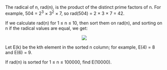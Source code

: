 The radical of n, rad(n), is the product of the distinct prime factors of n. For example, 504 = 2<sup>3</sup> × 3<sup>2</sup> × 7, so rad(504) = 2 × 3 × 7 = 42.

If we calculate rad(n) for 1 ≤ n ≤ 10, then sort them on rad(n), and sorting on n if the radical values are equal, we get:

<p align="center"><img src="https://i.imgur.com/bLcT8Xs.png" /></p>

Let E(k) be the kth element in the sorted n column; for example, E(4) = 8 and E(6) = 9.

If rad(n) is sorted for 1 ≤ n ≤ 100000, find E(10000).